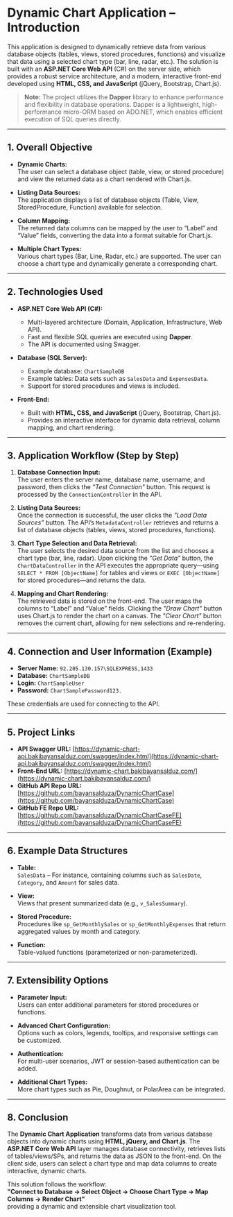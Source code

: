 # Dynamic Chart Application – Introduction

This application is designed to dynamically retrieve data from various database objects (tables, views, stored procedures, functions) and visualize that data using a selected chart type (bar, line, radar, etc.). The solution is built with an **ASP.NET Core Web API** (C#) on the server side, which provides a robust service architecture, and a modern, interactive front-end developed using **HTML, CSS, and JavaScript** (jQuery, Bootstrap, Chart.js).

> **Note:** The project utilizes the **Dapper** library to enhance performance and flexibility in database operations. Dapper is a lightweight, high-performance micro-ORM based on ADO.NET, which enables efficient execution of SQL queries directly.

---

## 1. Overall Objective

- **Dynamic Charts:**  
  The user can select a database object (table, view, or stored procedure) and view the returned data as a chart rendered with Chart.js.

- **Listing Data Sources:**  
  The application displays a list of database objects (Table, View, StoredProcedure, Function) available for selection.

- **Column Mapping:**  
  The returned data columns can be mapped by the user to “Label” and “Value” fields, converting the data into a format suitable for Chart.js.

- **Multiple Chart Types:**  
  Various chart types (Bar, Line, Radar, etc.) are supported. The user can choose a chart type and dynamically generate a corresponding chart.

---

## 2. Technologies Used

- **ASP.NET Core Web API (C#):**
  - Multi-layered architecture (Domain, Application, Infrastructure, Web API).
  - Fast and flexible SQL queries are executed using **Dapper**.
  - The API is documented using Swagger.

- **Database (SQL Server):**
  - Example database: `ChartSampleDB`
  - Example tables: Data sets such as `SalesData` and `ExpensesData`.
  - Support for stored procedures and views is included.

- **Front-End:**
  - Built with **HTML, CSS, and JavaScript** (jQuery, Bootstrap, Chart.js).
  - Provides an interactive interface for dynamic data retrieval, column mapping, and chart rendering.

---

## 3. Application Workflow (Step by Step)

1. **Database Connection Input:**  
   The user enters the server name, database name, username, and password, then clicks the *"Test Connection"* button. This request is processed by the `ConnectionController` in the API.

2. **Listing Data Sources:**  
   Once the connection is successful, the user clicks the *"Load Data Sources"* button. The API’s `MetadataController` retrieves and returns a list of database objects (tables, views, stored procedures, functions).

3. **Chart Type Selection and Data Retrieval:**  
   The user selects the desired data source from the list and chooses a chart type (bar, line, radar). Upon clicking the *"Get Data"* button, the `ChartDataController` in the API executes the appropriate query—using `SELECT * FROM [ObjectName]` for tables and views or `EXEC [ObjectName]` for stored procedures—and returns the data.

4. **Mapping and Chart Rendering:**  
   The retrieved data is stored on the front-end. The user maps the columns to “Label” and “Value” fields. Clicking the *"Draw Chart"* button uses Chart.js to render the chart on a canvas. The *"Clear Chart"* button removes the current chart, allowing for new selections and re-rendering.

---

## 4. Connection and User Information (Example)

- **Server Name:** `92.205.130.157\SQLEXPRESS,1433`
- **Database:** `ChartSampleDB`
- **Login:** `ChartSampleUser`
- **Password:** `ChartSamplePassword123.`

These credentials are used for connecting to the API.

---

## 5. Project Links

- **API Swagger URL:** [https://dynamic-chart-api.bakibayansalduz.com/swagger/index.html](https://dynamic-chart-api.bakibayansalduz.com/swagger/index.html)
- **Front-End URL:** [https://dynamic-chart.bakibayansalduz.com/](https://dynamic-chart.bakibayansalduz.com/)
- **GitHub API Repo URL:** [https://github.com/bayansalduza/DynamicChartCase](https://github.com/bayansalduza/DynamicChartCase)
- **GitHub FE Repo URL:** [https://github.com/bayansalduza/DynamicChartCaseFE](https://github.com/bayansalduza/DynamicChartCaseFE)

---

## 6. Example Data Structures

- **Table:**  
  `SalesData` – For instance, containing columns such as `SalesDate`, `Category`, and `Amount` for sales data.

- **View:**  
  Views that present summarized data (e.g., `v_SalesSummary`).

- **Stored Procedure:**  
  Procedures like `sp_GetMonthlySales` or `sp_GetMonthlyExpenses` that return aggregated values by month and category.

- **Function:**  
  Table-valued functions (parameterized or non-parameterized).

---

## 7. Extensibility Options

- **Parameter Input:**  
  Users can enter additional parameters for stored procedures or functions.

- **Advanced Chart Configuration:**  
  Options such as colors, legends, tooltips, and responsive settings can be customized.

- **Authentication:**  
  For multi-user scenarios, JWT or session-based authentication can be added.

- **Additional Chart Types:**  
  More chart types such as Pie, Doughnut, or PolarArea can be integrated.

---

## 8. Conclusion

The **Dynamic Chart Application** transforms data from various database objects into dynamic charts using **HTML, jQuery, and Chart.js**. The **ASP.NET Core Web API** layer manages database connectivity, retrieves lists of tables/views/SPs, and returns the data as JSON to the front-end. On the client side, users can select a chart type and map data columns to create interactive, dynamic charts.

This solution follows the workflow:  
**"Connect to Database → Select Object → Choose Chart Type → Map Columns → Render Chart"**  
providing a dynamic and extensible chart visualization tool.
